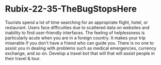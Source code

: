 # Rubix-22-35-TheBugStopsHere
Tourists spend a lot of time searching for an appropriate flight,
hotel, or restaurant. Users face difficulties due to scattered data
on websites and inability to find user-friendly interfaces. The
feeling of helplessness is particularly acute when you are in a
foreign country. It makes your trip miserable if you don't have a
friend who can guide you. There is no one to assist you in dealing
with problems such as medical emergencies, currency exchange,
and so on.
Develop a travel bot that will that will assist people in their travel &
tour.
